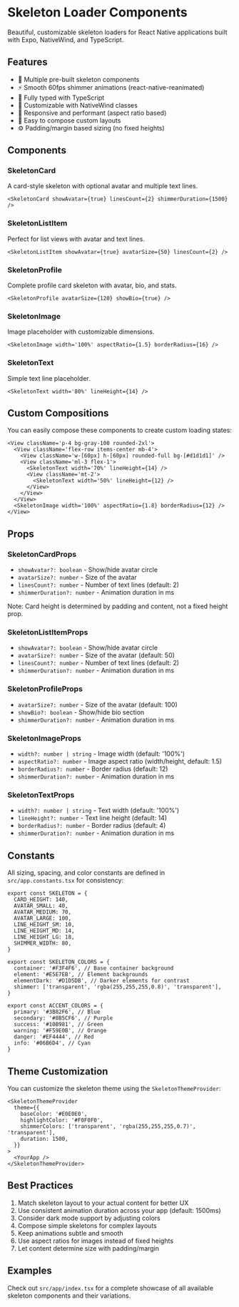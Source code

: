 # Skeleton Loader Components

Beautiful, customizable skeleton loaders for React Native applications built with Expo, NativeWind, and TypeScript.

## Features

- 🎨 Multiple pre-built skeleton components
- ⚡ Smooth 60fps shimmer animations (react-native-reanimated)
- 🎯 Fully typed with TypeScript
- 🎨 Customizable with NativeWind classes
- 📱 Responsive and performant (aspect ratio based)
- 🔧 Easy to compose custom layouts
- ⚙️ Padding/margin based sizing (no fixed heights)

## Components

### SkeletonCard

A card-style skeleton with optional avatar and multiple text lines.

```tsx
<SkeletonCard showAvatar={true} linesCount={2} shimmerDuration={1500} />
```

### SkeletonListItem

Perfect for list views with avatar and text lines.

```tsx
<SkeletonListItem showAvatar={true} avatarSize={50} linesCount={2} />
```

### SkeletonProfile

Complete profile card skeleton with avatar, bio, and stats.

```tsx
<SkeletonProfile avatarSize={120} showBio={true} />
```

### SkeletonImage

Image placeholder with customizable dimensions.

```tsx
<SkeletonImage width='100%' aspectRatio={1.5} borderRadius={16} />
```

### SkeletonText

Simple text line placeholder.

```tsx
<SkeletonText width='80%' lineHeight={14} />
```

## Custom Compositions

You can easily compose these components to create custom loading states:

```tsx
<View className='p-4 bg-gray-100 rounded-2xl'>
  <View className='flex-row items-center mb-4'>
    <View className='w-[60px] h-[60px] rounded-full bg-[#d1d1d1]' />
    <View className='ml-3 flex-1'>
      <SkeletonText width='70%' lineHeight={14} />
      <View className='mt-2'>
        <SkeletonText width='50%' lineHeight={12} />
      </View>
    </View>
  </View>
  <SkeletonImage width='100%' aspectRatio={1.8} borderRadius={12} />
</View>
```

## Props

### SkeletonCardProps

- `showAvatar?: boolean` - Show/hide avatar circle
- `avatarSize?: number` - Size of the avatar
- `linesCount?: number` - Number of text lines (default: 2)
- `shimmerDuration?: number` - Animation duration in ms

Note: Card height is determined by padding and content, not a fixed height prop.

### SkeletonListItemProps

- `showAvatar?: boolean` - Show/hide avatar circle
- `avatarSize?: number` - Size of the avatar (default: 50)
- `linesCount?: number` - Number of text lines (default: 2)
- `shimmerDuration?: number` - Animation duration in ms

### SkeletonProfileProps

- `avatarSize?: number` - Size of the avatar (default: 100)
- `showBio?: boolean` - Show/hide bio section
- `shimmerDuration?: number` - Animation duration in ms

### SkeletonImageProps

- `width?: number | string` - Image width (default: '100%')
- `aspectRatio?: number` - Image aspect ratio (width/height, default: 1.5)
- `borderRadius?: number` - Border radius (default: 12)
- `shimmerDuration?: number` - Animation duration in ms

### SkeletonTextProps

- `width?: number | string` - Text width (default: '100%')
- `lineHeight?: number` - Text line height (default: 14)
- `borderRadius?: number` - Border radius (default: 4)
- `shimmerDuration?: number` - Animation duration in ms

## Constants

All sizing, spacing, and color constants are defined in `src/app.constants.tsx` for consistency:

```tsx
export const SKELETON = {
  CARD_HEIGHT: 140,
  AVATAR_SMALL: 40,
  AVATAR_MEDIUM: 70,
  AVATAR_LARGE: 100,
  LINE_HEIGHT_SM: 10,
  LINE_HEIGHT_MD: 14,
  LINE_HEIGHT_LG: 18,
  SHIMMER_WIDTH: 80,
}

export const SKELETON_COLORS = {
  container: '#F3F4F6', // Base container background
  element: '#E5E7EB', // Element backgrounds
  elementDark: '#D1D5DB', // Darker elements for contrast
  shimmer: ['transparent', 'rgba(255,255,255,0.8)', 'transparent'],
}

export const ACCENT_COLORS = {
  primary: '#3B82F6', // Blue
  secondary: '#8B5CF6', // Purple
  success: '#10B981', // Green
  warning: '#F59E0B', // Orange
  danger: '#EF4444', // Red
  info: '#06B6D4', // Cyan
}
```

## Theme Customization

You can customize the skeleton theme using the `SkeletonThemeProvider`:

```tsx
<SkeletonThemeProvider
  theme={{
    baseColor: '#E0E0E0',
    highlightColor: '#F0F0F0',
    shimmerColors: ['transparent', 'rgba(255,255,255,0.7)', 'transparent'],
    duration: 1500,
  }}
>
  <YourApp />
</SkeletonThemeProvider>
```

## Best Practices

1. Match skeleton layout to your actual content for better UX
2. Use consistent animation duration across your app (default: 1500ms)
3. Consider dark mode support by adjusting colors
4. Compose simple skeletons for complex layouts
5. Keep animations subtle and smooth
6. Use aspect ratios for images instead of fixed heights
7. Let content determine size with padding/margin

## Examples

Check out `src/app/index.tsx` for a complete showcase of all available skeleton components and their variations.
